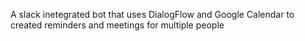 A slack inetegrated bot that uses DialogFlow and Google Calendar to created reminders and meetings for multiple people
